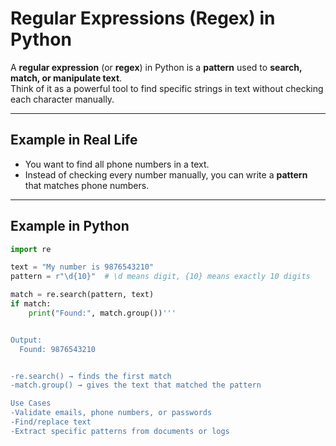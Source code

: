 # Regular Expressions (Regex) in Python

A **regular expression** (or **regex**) in Python is a **pattern** used to **search, match, or manipulate text**.  
Think of it as a powerful tool to find specific strings in text without checking each character manually.

---

## Example in Real Life
- You want to find all phone numbers in a text.
- Instead of checking every number manually, you can write a **pattern** that matches phone numbers.

---

## Example in Python

```python
import re

text = "My number is 9876543210"
pattern = r"\d{10}"  # \d means digit, {10} means exactly 10 digits

match = re.search(pattern, text)
if match:
    print("Found:", match.group())'''


Output:
  Found: 9876543210


-re.search() → finds the first match
-match.group() → gives the text that matched the pattern

Use Cases
-Validate emails, phone numbers, or passwords
-Find/replace text
-Extract specific patterns from documents or logs

